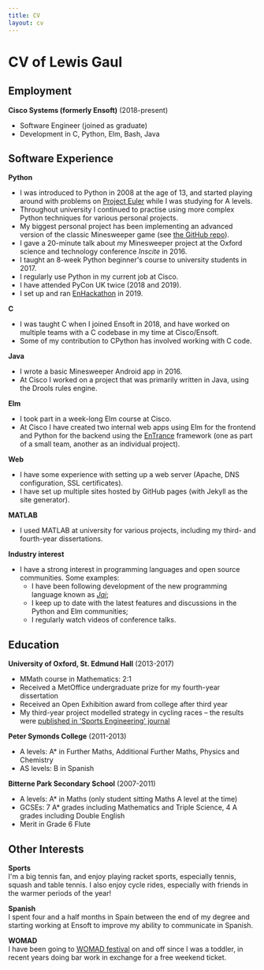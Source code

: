 ```yaml
---
title: CV
layout: cv
---
```



# CV of Lewis Gaul


## Employment

**Cisco Systems (formerly Ensoft)** (2018-present)
- Software Engineer (joined as graduate)
- Development in C, Python, Elm, Bash, Java


## Software Experience

**Python**
- I was introduced to Python in 2008 at the age of 13, and started playing around with problems on [Project Euler](https://projecteuler.net) while I was studying for A levels.
- Throughout university I continued to practise using more complex Python techniques for various personal projects.
- My biggest personal project has been implementing an advanced version of the classic Minesweeper game (see [the GitHub repo](https://github.com/LewisGaul/minegauler)).
- I gave a 20-minute talk about my Minesweeper project at the Oxford science and technology conference *Inscite* in 2016.
- I taught an 8-week Python beginner's course to university students in 2017.
- I regularly use Python in my current job at Cisco.
- I have attended PyCon UK twice (2018 and 2019).
- I set up and ran [EnHackathon](https://enhackathon.github.io) in 2019.

**C**
- I was taught C when I joined Ensoft in 2018, and have worked on multiple teams with a C codebase in my time at Cisco/Ensoft.
- Some of my contribution to CPython has involved working with C code.

**Java**
- I wrote a basic Minesweeper Android app in 2016.
- At Cisco I worked on a project that was primarily written in Java, using the Drools rules engine.

**Elm**
- I took part in a week-long Elm course at Cisco.
- At Cisco I have created two internal web apps using Elm for the frontend and Python for the backend using the [EnTrance](https://github.com/ensoft/entrance) framework (one as part of a small team, another as an individual project).

**Web**
- I have some experience with setting up a web server (Apache, DNS configuration, SSL certificates).
- I have set up multiple sites hosted by GitHub pages (with Jekyll as the site generator).

**MATLAB**
- I used MATLAB at university for various projects, including my third- and fourth-year dissertations.

**Industry interest**
- I have a strong interest in programming languages and open source communities. Some examples:
  - I have been following development of the new programming language known as [*Jai*](https://github.com/BSVino/JaiPrimer/blob/master/JaiPrimer.md);
  - I keep up to date with the latest features and discussions in the Python and Elm communities;
  - I regularly watch videos of conference talks.


## Education

**University of Oxford, St. Edmund Hall** (2013-2017)
- MMath course in Mathematics: 2:1
- Received a MetOffice undergraduate prize for my fourth-year dissertation
- Received an Open Exhibition award from college after third year
- My third-year project modelled strategy in cycling races – the results were [published in 'Sports Engineering' journal](https://link.springer.com/article/10.1007/s12283-018-0270-5)

**Peter Symonds College** (2011-2013)
- A levels: A* in Further Maths, Additional Further Maths, Physics and Chemistry
- AS levels: B in Spanish

**Bitterne Park Secondary School** (2007-2011)
- A levels: A* in Maths (only student sitting Maths A level at the time)
- GCSEs: 7 A* grades including Mathematics and Triple Science, 4 A grades including Double English
- Merit in Grade 6 Flute


## Other Interests

**Sports**  
I'm a big tennis fan, and enjoy playing racket sports, especially tennis, squash and table tennis. I also enjoy cycle rides, especially with friends in the warmer periods of the year!

**Spanish**  
I spent four and a half months in Spain between the end of my degree and starting working at Ensoft to improve my ability to communicate in Spanish.

**WOMAD**  
I have been going to [WOMAD festival](https://womad.co.uk/) on and off since I was a toddler, in recent years doing bar work in exchange for a free weekend ticket.
